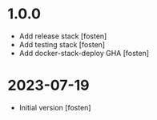 # 1.0.0

- Add release stack [fosten]
- Add testing stack [fosten]
- Add docker-stack-deploy GHA [fosten]

# 2023-07-19

- Initial version [fosten]
